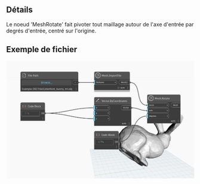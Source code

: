 ## Détails
Le noeud 'MeshRotate' fait pivoter tout maillage autour de l'axe d'entrée par degrés d'entrée, centré sur l'origine.

## Exemple de fichier

![Example](./Autodesk.DesignScript.Geometry.Mesh.Rotate_img.jpg)
